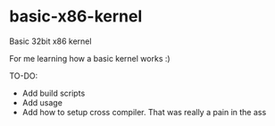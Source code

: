 # basic-x86-kernel
Basic 32bit x86 kernel

For me learning how a basic kernel works :)


TO-DO:
- Add build scripts
- Add usage
- Add how to setup cross compiler. That was really a pain in the ass 
